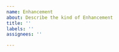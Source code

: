 ```yaml
---
name: Enhancement
about: Describe the kind of Enhancement
title: ''
labels: ''
assignees: ''

---
```



